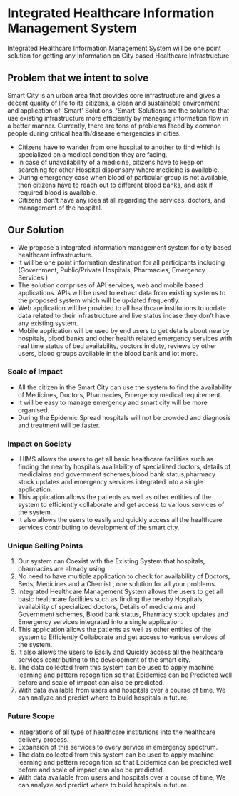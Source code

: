 # **Integrated Healthcare Information Management System**

Integrated Healthcare Information Management System will be one point solution for getting any Information on City based Healthcare Infrastructure.

## Problem that we intent to solve

Smart City is an urban area that provides core infrastructure and gives a decent quality of life to its citizens, a clean and sustainable environment and application of 'Smart' Solutions. ‘Smart’ Solutions are the solutions that use existing infrastructure more efficiently by managing information flow in a better manner. 
Currently, there are tons of problems faced by common people during critical health/disease emergencies in cities.
* Citizens have to wander from one hospital to another to find which is specialized on a medical condition they are facing.
* In case of unavailability of a medicine, citizens have to keep on searching for other Hospital dispensary where medicine is available.
* During emergency case when blood of particular group is not available, then citizens have to reach out to different blood banks, and ask if required blood is available.
* Citizens don’t have any idea at all regarding the services, doctors, and management of the hospital. 

## Our Solution

* We propose a integrated information management system for city based healthcare infrastructure.
* It will be one point information destination for all participants including (Government, Public/Private Hospitals, Pharmacies, Emergency Services )
* The solution comprises of API services, web and mobile based applications. APIs will be used to extract data from existing systems to the proposed system which will be updated frequently. 
* Web application will be provided to all healthcare institutions to update data related to their infrastructure and live status incase they don’t have any existing system. 
* Mobile application will be used by end users to get details about nearby hospitals, blood banks and other health related emergency services with real time status of bed availability, doctors in duty, reviews by other users, blood groups available in the blood bank and lot more.

### Scale of Impact

* All the citizen in the Smart City can use the system to find the availability of Medicines, Doctors, Pharmacies, Emergency medical requirement.
* It will be easy to manage emergency and smart city will be more organised.
* During the Epidemic Spread hospitals will not be crowded and diagnosis and treatment will be faster.

### Impact on Society

* IHIMS allows the users to get all basic healthcare facilities such as finding the nearby hospitals,availability of specialized doctors, details of mediclaims and government schemes,blood bank status,pharmacy stock updates and emergency services integrated into a single application.
* This application allows the patients as well as other entities of the system to efficiently collaborate and get access to various services of the system.
* It also allows the users to easily and quickly access all the healthcare services contributing to development of the smart city.

### Unique Selling Points

1. Our system can Coexist with the Existing System that hospitals, pharmacies are already using.
2. No need to have multiple application to check for availability of Doctors, Beds, Medicines and a Chemist , one solution for all your problems.
3. Integrated Healthcare Management System allows the users to get all basic healthcare facilities such as finding the nearby Hospitals, availability of specialized doctors, Details of mediclaims and Government schemes, Blood bank status, Pharmacy stock updates and Emergency services integrated into a single application.
4. This application allows the patients as well as other entities of the system to Efficiently Collaborate and get access to various services of the system.
5. It also allows the users to Easily and Quickly access all the healthcare services contributing to the development of the smart city.
6. The data collected from this system can be used to apply machine learning and pattern recognition so that Epidemics can be Predicted well before and scale of impact can also be predicted.
7. With data available from users and hospitals over a course of time, We can analyze and predict where to build hospitals in future.

### Future Scope
* Integrations of all type of healthcare institutions into the healthcare delivery process.
* Expansion of this services to every service in emergency spectrum.
* The data collected from this system can be used to apply machine learning and pattern recognition so that Epidemics can be predicted well before and scale of impact can also be predicted.
* With data available from users and hospitals over a course of time, We can analyze and predict where to build hospitals in future.

